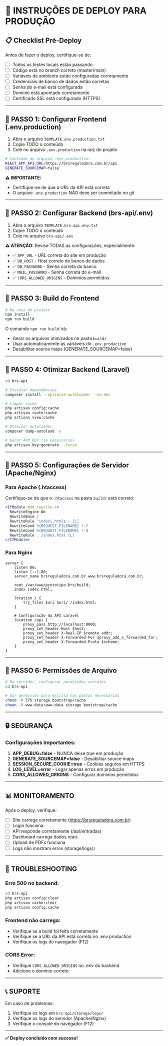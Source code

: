 # 🚀 INSTRUÇÕES DE DEPLOY PARA PRODUÇÃO

## 📋 Checklist Pré-Deploy

Antes de fazer o deploy, certifique-se de:

- [ ] Todos os testes locais estão passando
- [ ] Código está no branch correto (master/main)
- [ ] Variáveis de ambiente estão configuradas corretamente
- [ ] Credenciais de banco de dados estão corretas
- [ ] Senha do e-mail está configurada
- [ ] Domínio está apontado corretamente
- [ ] Certificado SSL está configurado (HTTPS)

---

## 🔧 PASSO 1: Configurar Frontend (.env.production)

1. Abra o arquivo `TEMPLATE.env.production.txt`
2. Copie TODO o conteúdo
3. Cole no arquivo `.env.production` na raiz do projeto

```bash
# Conteúdo do arquivo .env.production:
REACT_APP_API_URL=https://brsreguladora.com.br/api
GENERATE_SOURCEMAP=false
```

**⚠️ IMPORTANTE:** 
- Certifique-se de que a URL da API está correta
- O arquivo `.env.production` NÃO deve ser commitado no git

---

## 🔧 PASSO 2: Configurar Backend (brs-api/.env)

1. Abra o arquivo `TEMPLATE.brs-api.env.txt`
2. Copie TODO o conteúdo
3. Cole no arquivo `brs-api/.env`

**⚠️ ATENÇÃO:** Revise TODAS as configurações, especialmente:

- ✅ `APP_URL` - URL correta do site em produção
- ✅ `DB_HOST` - Host correto do banco de dados
- ✅ `DB_PASSWORD` - Senha correta do banco
- ✅ `MAIL_PASSWORD` - Senha correta do e-mail
- ✅ `CORS_ALLOWED_ORIGINS` - Domínios permitidos

---

## 🔧 PASSO 3: Build do Frontend

```bash
# Na raiz do projeto
npm install
npm run build
```

O comando `npm run build` irá:
- Gerar os arquivos otimizados na pasta `build/`
- Usar automaticamente as variáveis do `.env.production`
- Desabilitar source maps (GENERATE_SOURCEMAP=false)

---

## 🔧 PASSO 4: Otimizar Backend (Laravel)

```bash
cd brs-api

# Instalar dependências
composer install --optimize-autoloader --no-dev

# Limpar cache
php artisan config:cache
php artisan route:cache
php artisan view:cache

# Otimizar autoloader
composer dump-autoload -o

# Gerar APP_KEY (se necessário)
php artisan key:generate --force
```

---

## 🔧 PASSO 5: Configurações de Servidor (Apache/Nginx)

### Para Apache (.htaccess)

Certifique-se de que o `.htaccess` na pasta `build/` está correto:

```apache
<IfModule mod_rewrite.c>
  RewriteEngine On
  RewriteBase /
  RewriteRule ^index\.html$ - [L]
  RewriteCond %{REQUEST_FILENAME} !-f
  RewriteCond %{REQUEST_FILENAME} !-d
  RewriteRule . /index.html [L]
</IfModule>
```

### Para Nginx

```nginx
server {
    listen 80;
    listen [::]:80;
    server_name brsreguladora.com.br www.brsreguladora.com.br;
    
    root /var/www/prototipo-brs/build;
    index index.html;
    
    location / {
        try_files $uri $uri/ /index.html;
    }
    
    # Configuração da API Laravel
    location /api {
        proxy_pass http://localhost:8000;
        proxy_set_header Host $host;
        proxy_set_header X-Real-IP $remote_addr;
        proxy_set_header X-Forwarded-For $proxy_add_x_forwarded_for;
        proxy_set_header X-Forwarded-Proto $scheme;
    }
}
```

---

## 🔧 PASSO 6: Permissões de Arquivo

```bash
# No servidor, configurar permissões corretas
cd brs-api

# Dar permissão para escrita nas pastas necessárias
chmod -R 775 storage bootstrap/cache
chown -R www-data:www-data storage bootstrap/cache
```

---

## 🔒 SEGURANÇA

### Configurações Importantes:

1. **APP_DEBUG=false** - NUNCA deixe true em produção
2. **GENERATE_SOURCEMAP=false** - Desabilitar source maps
3. **SESSION_SECURE_COOKIE=true** - Cookies seguros em HTTPS
4. **LOG_LEVEL=error** - Logar apenas erros em produção
5. **CORS_ALLOWED_ORIGINS** - Configurar domínios permitidos

---

## 📊 MONITORAMENTO

Após o deploy, verifique:

- [ ] Site carrega corretamente (https://brsreguladora.com.br)
- [ ] Login funciona
- [ ] API responde corretamente (/api/entradas)
- [ ] Dashboard carrega dados reais
- [ ] Upload de PDFs funciona
- [ ] Logs não mostram erros (storage/logs/)

---

## 🐛 TROUBLESHOOTING

### Erro 500 no backend:
```bash
cd brs-api
php artisan config:clear
php artisan cache:clear
php artisan config:cache
```

### Frontend não carrega:
- Verifique se a build foi feita corretamente
- Verifique se a URL da API está correta no .env.production
- Verifique os logs do navegador (F12)

### CORS Error:
- Verifique `CORS_ALLOWED_ORIGINS` no .env do backend
- Adicione o domínio correto

---

## 📞 SUPORTE

Em caso de problemas:
1. Verifique os logs em `brs-api/storage/logs/`
2. Verifique os logs do servidor (Apache/Nginx)
3. Verifique o console do navegador (F12)

---

**✅ Deploy concluído com sucesso!**
